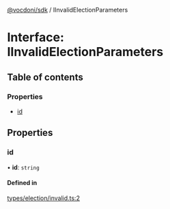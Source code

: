 [@vocdoni/sdk](/sdk) / IInvalidElectionParameters

# Interface: IInvalidElectionParameters

## Table of contents

### Properties

- [id](IInvalidElectionParameters#id)

## Properties

### id

• **id**: `string`

#### Defined in

[types/election/invalid.ts:2](https://github.com/vocdoni/vocdoni-sdk/blob/1053e59/src/types/election/invalid.ts#L2)
